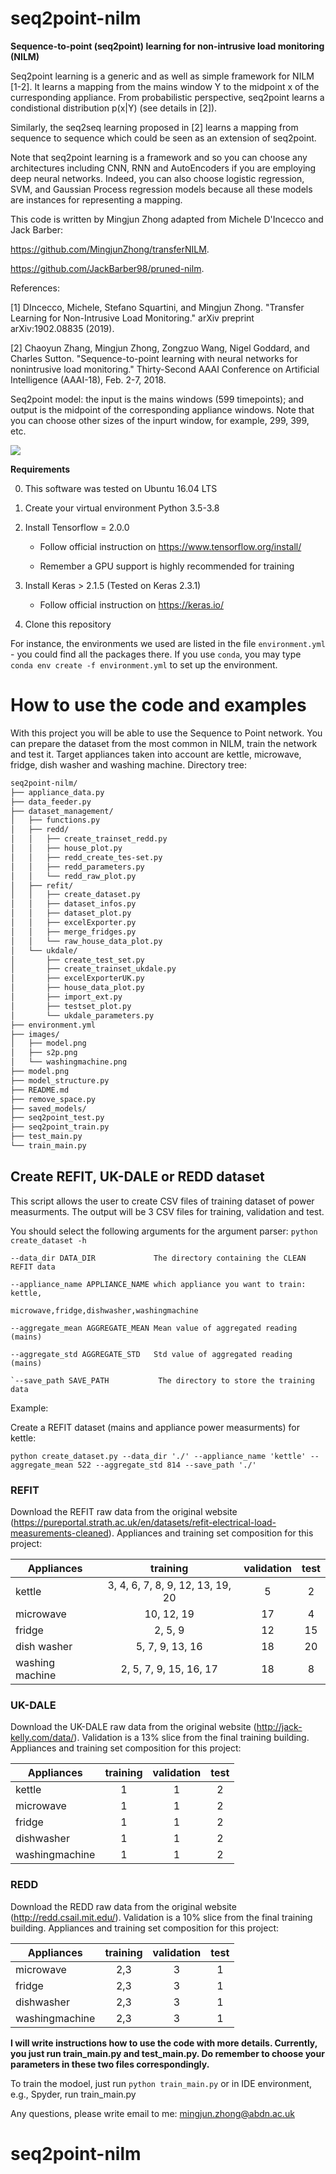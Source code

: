 # seq2point-nilm
**Sequence-to-point (seq2point) learning for non-intrusive load monitoring (NILM)**

Seq2point learning is a generic and as well as simple framework for NILM [1-2]. It learns a mapping from the mains window Y to the midpoint x of the curresponding appliance. From probabilistic perspective, seq2point learns a condistional distribution p(x|Y) (see details in [2]).

Similarly, the seq2seq learning proposed in [2] learns a mapping from sequence to sequence which could be seen as an extension of seq2point.

Note that seq2point learning is a framework and so you can choose any architectures including CNN, RNN and AutoEncoders if you are employing deep neural networks. Indeed, you can also choose logistic regression, SVM, and Gaussian Process regression models because all these models are instances for representing a mapping.

This code is written by Mingjun Zhong adapted from Michele D'Incecco and Jack Barber:

https://github.com/MingjunZhong/transferNILM.

https://github.com/JackBarber98/pruned-nilm.
 

References:

[1] DIncecco, Michele, Stefano Squartini, and Mingjun Zhong. "Transfer Learning for Non-Intrusive Load Monitoring." arXiv preprint arXiv:1902.08835 (2019).

[2] Chaoyun Zhang, Mingjun Zhong, Zongzuo Wang, Nigel Goddard, and Charles Sutton. "Sequence-to-point learning with neural networks for nonintrusive load monitoring."
Thirty-Second AAAI Conference on Artificial Intelligence (AAAI-18), Feb. 2-7, 2018.

Seq2point model: the input is the mains windows (599 timepoints); and output is the midpoint of the corresponding appliance windows. Note that you can choose other sizes of the inpurt window, for example, 299, 399, etc.

![](images/s2p.png)


**Requirements**

0. This software was tested on Ubuntu 16.04 LTS

1. Create your virtual environment Python 3.5-3.8

2. Install Tensorflow = 2.0.0

    * Follow official instruction on https://www.tensorflow.org/install/
    
    * Remember a GPU support is highly recommended for training
    
3. Install Keras > 2.1.5 (Tested on Keras 2.3.1)

    * Follow official instruction on https://keras.io/
    
4. Clone this repository
    

For instance, the environments we used are listed in the file `environment.yml` - 
you could find all the packages there. If you use `conda`, 
you may type `conda env create -f environment.yml` to set up the environment.
    

# How to use the code and examples
With this project you will be able to use the Sequence to Point network. You can prepare the dataset from the
most common in NILM, train the network and test it. Target appliances taken into account are kettle, microwave, fridge, dish washer and
washing machine.
Directory tree:

``` bash
seq2point-nilm/
├── appliance_data.py
├── data_feeder.py
├── dataset_management/
│   ├── functions.py
│   ├── redd/
│   │   ├── create_trainset_redd.py
│   │   ├── house_plot.py
│   │   ├── redd_create_tes-set.py
│   │   ├── redd_parameters.py
│   │   └── redd_raw_plot.py
│   ├── refit/
│   │   ├── create_dataset.py
│   │   ├── dataset_infos.py
│   │   ├── dataset_plot.py
│   │   ├── excelExporter.py
│   │   ├── merge_fridges.py
│   │   └── raw_house_data_plot.py
│   └── ukdale/
│       ├── create_test_set.py
│       ├── create_trainset_ukdale.py
│       ├── excelExporterUK.py
│       ├── house_data_plot.py
│       ├── import_ext.py
│       ├── testset_plot.py
│       └── ukdale_parameters.py
├── environment.yml
├── images/
│   ├── model.png
│   ├── s2p.png
│   └── washingmachine.png
├── model.png
├── model_structure.py
├── README.md
├── remove_space.py
├── saved_models/
├── seq2point_test.py
├── seq2point_train.py
├── test_main.py
└── train_main.py
```

## **Create REFIT, UK-DALE or REDD dataset**

This script allows the user to create CSV files of training dataset of power measurments.
The output will be 3 CSV files for training, validation and test. 

You should select the following arguments for the argument parser:
`python create_dataset -h`

```
--data_dir DATA_DIR             The directory containing the CLEAN REFIT data

--appliance_name APPLIANCE_NAME which appliance you want to train: kettle,
                                microwave,fridge,dishwasher,washingmachine

--aggregate_mean AGGREGATE_MEAN Mean value of aggregated reading (mains)

--aggregate_std AGGREGATE_STD   Std value of aggregated reading (mains)

`--save_path SAVE_PATH           The directory to store the training data
```


Example:

Create a REFIT dataset (mains and appliance power measurments) for kettle:

`python create_dataset.py --data_dir './' --appliance_name 'kettle' --aggregate_mean 522 --aggregate_std 814 --save_path './'`
    
### **REFIT**

Download the REFIT raw data from the original website (https://pureportal.strath.ac.uk/en/datasets/refit-electrical-load-measurements-cleaned). 
Appliances and training set composition for this project:

| Appliances      |      training                    |  validation | test   |
|-----------------|:--------------------------------:|:-----------:|:------:|
| kettle          | 3, 4, 6, 7, 8, 9, 12, 13, 19, 20 |     5       |   2    |
| microwave       | 10, 12, 19                       |    17       |   4    |
| fridge          | 2, 5, 9                          |     12      |   15   |
| dish washer     | 5, 7, 9, 13, 16                  |     18      |   20   |
| washing machine | 2, 5, 7, 9, 15, 16, 17           |      18     |   8    |


### **UK-DALE**

Download the UK-DALE raw data from the original website (http://jack-kelly.com/data/). 
Validation is a 13% slice from the final training building. 
Appliances and training set composition for this project:

| Appliances      |      training   |  validation | test   |
|-----------------|:---------------:|:-----------:|:------:|
| kettle          | 1               |     1       |   2    |
| microwave       | 1               |     1       |   2    |
| fridge          | 1               |     1       |   2    |
| dishwasher      | 1               |     1       |   2    |
| washingmachine  | 1               |     1       |   2    |


### **REDD**

Download the REDD raw data from the original website (http://redd.csail.mit.edu/).
Validation is a 10% slice from the final training building. 
Appliances and training set composition for this project:

| Appliances      |      training   |  validation | test   |
|-----------------|:---------------:|:-----------:|:------:|
| microwave       | 2,3             |     3       |   1    |
| fridge          | 2,3             |     3       |   1    |
| dishwasher      | 2,3             |     3       |   1    |
| washingmachine  | 2,3             |     3       |   1    |


**I will write instructions how to use the code with more details. Currently, you just run train_main.py and test_main.py. Do remember to choose your parameters in these two files correspondingly.**

To train the modoel, just run `python train_main.py` or in IDE environment, e.g., Spyder, run train_main.py

Any questions, please write email to me: mingjun.zhong@abdn.ac.uk
# seq2point-nilm
